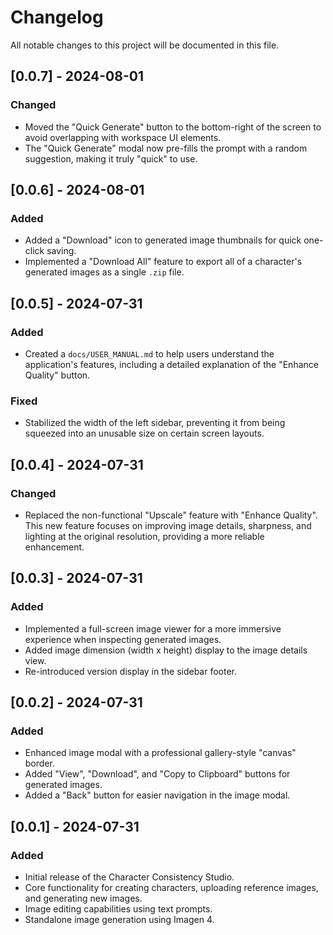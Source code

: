 # Changelog

All notable changes to this project will be documented in this file.

## [0.0.7] - 2024-08-01

### Changed
- Moved the "Quick Generate" button to the bottom-right of the screen to avoid overlapping with workspace UI elements.
- The "Quick Generate" modal now pre-fills the prompt with a random suggestion, making it truly "quick" to use.

## [0.0.6] - 2024-08-01

### Added
- Added a "Download" icon to generated image thumbnails for quick one-click saving.
- Implemented a "Download All" feature to export all of a character's generated images as a single `.zip` file.

## [0.0.5] - 2024-07-31

### Added
- Created a `docs/USER_MANUAL.md` to help users understand the application's features, including a detailed explanation of the "Enhance Quality" button.

### Fixed
- Stabilized the width of the left sidebar, preventing it from being squeezed into an unusable size on certain screen layouts.

## [0.0.4] - 2024-07-31

### Changed
- Replaced the non-functional "Upscale" feature with "Enhance Quality". This new feature focuses on improving image details, sharpness, and lighting at the original resolution, providing a more reliable enhancement.

## [0.0.3] - 2024-07-31

### Added
- Implemented a full-screen image viewer for a more immersive experience when inspecting generated images.
- Added image dimension (width x height) display to the image details view.
- Re-introduced version display in the sidebar footer.

## [0.0.2] - 2024-07-31

### Added
- Enhanced image modal with a professional gallery-style "canvas" border.
- Added "View", "Download", and "Copy to Clipboard" buttons for generated images.
- Added a "Back" button for easier navigation in the image modal.

## [0.0.1] - 2024-07-31

### Added
- Initial release of the Character Consistency Studio.
- Core functionality for creating characters, uploading reference images, and generating new images.
- Image editing capabilities using text prompts.
- Standalone image generation using Imagen 4.